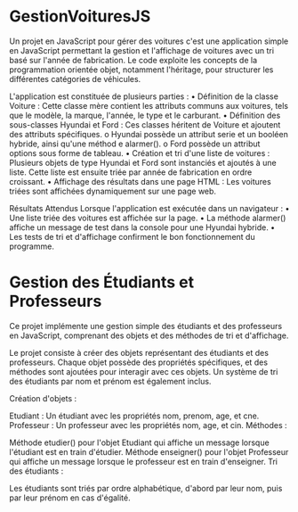 # GestionVoituresJS

Un projet en JavaScript pour gérer des voitures
c'est une application simple en JavaScript permettant la gestion et l'affichage de voitures avec un tri basé sur l'année de fabrication. Le code exploite les concepts de la programmation orientée objet, notamment l'héritage, pour structurer les différentes catégories de véhicules.

L'application est constituée de plusieurs parties :
•	Définition de la classe Voiture : Cette classe mère contient les attributs communs aux voitures, tels que le modèle, la marque, l'année, le type et le carburant.
•	Définition des sous-classes Hyundai et Ford : Ces classes héritent de Voiture et ajoutent des attributs spécifiques.
o	Hyundai possède un attribut serie et un booléen hybride, ainsi qu'une méthod e alarmer().
o	Ford possède un attribut options sous forme de tableau.
•	Création et tri d'une liste de voitures : Plusieurs objets de type Hyundai et Ford sont instanciés et ajoutés à une liste. Cette liste est ensuite triée par année de fabrication en ordre croissant.
•	Affichage des résultats dans une page HTML : Les voitures triées sont affichées dynamiquement sur une page web.

Résultats Attendus Lorsque l'application est exécutée dans un navigateur :
•	Une liste triée des voitures est affichée sur la page.
•	La méthode alarmer() affiche un message de test dans la console pour une Hyundai hybride.
•	Les tests de tri et d'affichage confirment le bon fonctionnement du programme.

# Gestion des Étudiants et Professeurs
Ce projet implémente une gestion simple des étudiants et des professeurs en JavaScript, comprenant des objets et des méthodes de tri et d'affichage.
 
 Le projet consiste à créer des objets représentant des étudiants et des professeurs. Chaque objet possède des propriétés spécifiques, et des méthodes sont ajoutées pour interagir avec ces objets. Un système de tri des étudiants par nom et prénom est également inclus.

 Création d'objets :

Etudiant : Un étudiant avec les propriétés nom, prenom, age, et cne.
Professeur : Un professeur avec les propriétés nom, age, et cin.
Méthodes :

Méthode etudier() pour l'objet Etudiant qui affiche un message lorsque l'étudiant est en train d'étudier.
Méthode enseigner() pour l'objet Professeur qui affiche un message lorsque le professeur est en train d'enseigner.
Tri des étudiants :

Les étudiants sont triés par ordre alphabétique, d'abord par leur nom, puis par leur prénom en cas d'égalité.



